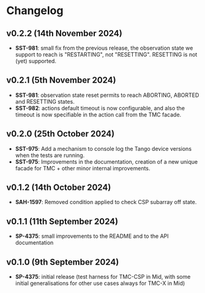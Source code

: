 # Changelog

## v0.2.2 (14th November 2024)

- **SST-981**: small fix from the previous release, the observation state
  we support to reach is "RESTARTING", not "RESETTING". RESETTING is not
  (yet) supported.

## v0.2.1 (5th November 2024)

- **SST-981**: observation state reset permits to reach ABORTING, ABORTED
  and RESETTING states.
- **SST-982**: actions default timeout is now configurable, and also
  the timeout is now specifiable in the action call from the TMC facade.

## v0.2.0 (25th October 2024)

- **SST-975**: Add a mechanism to console log the Tango device versions
  when the tests are running.
- **SST-975**: Improvements in the documentation, creation of a new unique
  facade for TMC + other minor internal improvements.

## v0.1.2 (14th October 2024)

- **SAH-1597**: Removed condition applied to check CSP subarray off state.

## v0.1.1 (11th September 2024)

- **SP-4375**: small improvements to the README and to the API documentation

## v0.1.0 (9th September 2024)

- **SP-4375**: initial release (test harness for TMC-CSP in Mid, with some
  initial generalisations for other use cases always for TMC-X in Mid)
